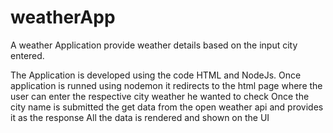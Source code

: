 # weatherApp
A weather Application provide weather details based on the input city entered.

The Application is developed using the code HTML and NodeJs.
Once application is runned using nodemon it redirects to the html page where the user can enter the respective city weather he wanted to check
Once the city name is submitted the get data from the open weather api and provides it as the response
All the data is rendered and shown on the UI



